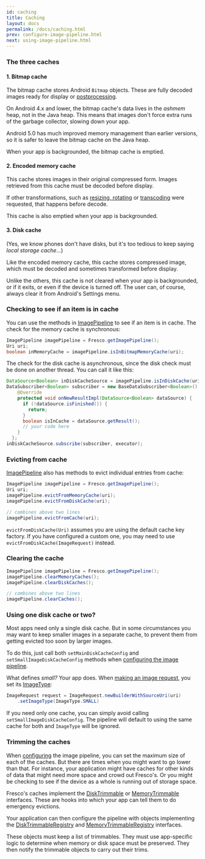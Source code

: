 ```yaml
---
id: caching
title: Caching
layout: docs
permalink: /docs/caching.html
prev: configure-image-pipeline.html
next: using-image-pipeline.html
---
```


###  The three caches

#### 1. Bitmap cache

The bitmap cache stores Android `Bitmap` objects. These are fully decoded images ready for display or [postprocessing](modifying-image.html). 

On Android 4.x and lower, the bitmap cache's data lives in the *ashmem* heap, not in the Java heap. This means that images don't force extra runs of the garbage collector, slowing down your app.

Android 5.0 has much improved memory management than earlier versions, so it is safer to leave the bitmap cache on the Java heap.

When your app is backgrounded, the bitmap cache is emptied.

#### 2. Encoded memory cache

This cache stores images in their original compressed form. Images retrieved from this cache must be decoded before display. 

If other transformations, such as [resizing, rotating](resizing-rotating.html) or [transcoding](#webp) were requested, that happens before decode.

This cache is also emptied when your app is backgrounded.

#### 3. Disk cache

(Yes, we know phones don't have disks, but it's too tedious to keep saying *local storage cache*...)

Like the encoded memory cache, this cache stores compressed image, which must be decoded and sometimes transformed before display.

Unlike the others, this cache is not cleared when your app is backgrounded, or if it exits, or even if the device is turned off. The user can, of course, always clear it from Android's Settings menu.

### Checking to see if an item is in cache

You can use the methods in [ImagePipeline](../javadoc/reference/com/facebook/imagepipeline/core/ImagePipeline.html) to see if an item is in cache. The check for the memory cache is synchronous:

```java
ImagePipeline imagePipeline = Fresco.getImagePipeline();
Uri uri;
boolean inMemoryCache = imagePipeline.isInBitmapMemoryCache(uri);
```

The check for the disk cache is asynchronous, since the disk check must be done on another thread. You can call it like this:

```java
DataSource<Boolean> inDiskCacheSource = imagePipeline.isInDiskCache(uri);
DataSubscriber<Boolean> subscriber = new BaseDataSubscriber<Boolean>() {
    @Override
    protected void onNewResultImpl(DataSource<Boolean> dataSource) {
      if (!dataSource.isFinished()) {
        return;
      }
      boolean isInCache = dataSource.getResult();
      // your code here
    }
  };
inDiskCacheSource.subscribe(subscriber, executor);
```

### Evicting from cache

[ImagePipeline](../javadoc/reference/com/facebook/imagepipeline/core/ImagePipeline.html) also has methods to evict individual entries from cache:

```java
ImagePipeline imagePipeline = Fresco.getImagePipeline();
Uri uri;
imagePipeline.evictFromMemoryCache(uri);
imagePipeline.evictFromDiskCache(uri);

// combines above two lines
imagePipeline.evictFromCache(uri);
```

`evictFromDiskCache(Uri)` assumes you are using the default cache key factory. If you have configured a custom one, you may need to use `evictFromDiskCache(ImageRequest)` instead.

### Clearing the cache

```java
ImagePipeline imagePipeline = Fresco.getImagePipeline();
imagePipeline.clearMemoryCaches();
imagePipeline.clearDiskCaches();

// combines above two lines
imagePipeline.clearCaches();
```

### Using one disk cache or two?

Most apps need only a single disk cache. But in some circumstances you may want to keep smaller images in a separate cache, to prevent them from getting evicted too soon by larger images.

To do this, just call both `setMainDiskCacheConfig` and `setSmallImageDiskCacheConfig` methods when [configuring the image pipeline](configure-image-pipeline.html).

What defines *small?* Your app does. When [making an image request](image-requests.html), you set its [ImageType](../javadoc/reference/com/facebook/imagepipeline/request/ImageRequest.ImageType.html):

```java
ImageRequest request = ImageRequest.newBuilderWithSourceUri(uri)
    .setImageType(ImageType.SMALL)
```

If you need only one cache, you can simply avoid calling `setSmallImageDiskCacheConfig`. The pipeline will default to using the same cache for both and `ImageType` will be ignored.

### Trimming the caches

When [configuring](configure-image-pipeline.html) the image pipeline, you can set the maximum size of each of the caches. But there are times when you might want to go lower than that. For instance, your application might have caches for other kinds of data that might need more space and crowd out Fresco's. Or you might be checking to see if the device as a whole is running out of storage space.

Fresco's caches implement the [DiskTrimmable](../javadoc/reference/com/facebook/common/disk/DiskTrimmable.html) or [MemoryTrimmable](../javadoc/reference/com/facebook/common/memory/MemoryTrimmable.html) interfaces. These are hooks into which your app can tell them to do emergency evictions.

Your application can then configure the pipeline with objects implementing the [DiskTrimmableRegistry](../javadoc/reference/com/facebook/common/disk/DiskTrimmableRegistry.html) and [MemoryTrimmableRegistry](../javadoc/reference/com/facebook/common/memory/MemoryTrimmableRegistry.html) interfaces. 

These objects must keep a list of trimmables. They must use app-specific logic to determine when memory or disk space must be preserved. They then notify the trimmable  objects to carry out their trims.
